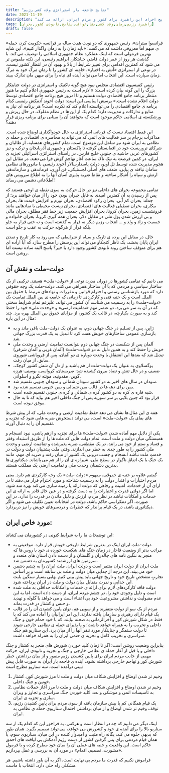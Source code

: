 ```yaml
---
title: "نتایج فاجعه بار استراتژی وقت کشی رژیم"
date: 2021-11-19
description: "جمهوری اسلامی هم اکنون تنها راهبرد وقت کشی و بقا را دنبال می کند. فشارهای داخلی و خارجی و ناممکن بودن برون رفت از بن بستهای سیاسی، اقتصادی و اجتماعی، این رژیم را از حدود ده سال پیش واداشته این راهبرد را دنبال کند و تنها به فکر بقای خود باشد. دکتر عرفانی در این مقاله تصویری کلی از نتایج اجرای این راهبرد برای کشور و مردم ایران، ارائه می کند."
tags: [راهبرد رژیم,زمان,وقت کشی,بقا,عواقب,نتایج,نابودی کشور,بحران]
draft: false
---
```

﻿«فرانسوا میتران»، رئیس جمهوری که دو نوبت هفت ساله بر فرانسه حکومت کرد، جمله ی مبهم اما معروفی داشت که می گفت: «باید زمان را به زمان واگذار کنیم». این شاید بهترین فرمولی است که اینک عملکرد نظام جمهوری اسلامی را توصیف می کند. با گذشت هر روز از عمر دولت قاضیِ جنایتکار، ابراهیم رئیسی، این نکته ملموس تر می شود که کمترین اقدامی برای تغییر شرایط از بالا و بهبود آن در انتظار کشور نیست. در نوعی از استراتژی «آتش به اختیار»، خامنه ای کشور را تا زمانِ مرگ خود به مرگِ زمان سپارده است. این انتخاب اما می تواند آینده ای تباه را برای میهن مان تدارک ببیند.

رئیس کمیسیون اقتصادی مجلس نبود هیچ گونه تاکتیک و استراتژی در دولت جنایتکار بزرگ را این گونه بیان کرده است: « لازم است به رئیس جمهوری اعلام کنیم ما هنوز منتظر برنامه جامع اقتصادی دولت هستیم و تا امروز هیچ برنامه جامع اقتصادی توسط دولت اعلام نشده است.» پرسش اساسی این است: دولت آخوند آدمکش رئیسی کدام برنامه ی جامع اقتصادی را می توانسته اعلام کند که نکرده است؟ هر برنامه ای نیاز به منابع و تدارکات و مدیریت دارد؛ کدام یک از این ها در نظام مفلوک، در حال ریزش و ورشکسته ی اسلامی حاکم موجود است که بخواهند آن را مبنایی برای برنامه ریزی قرار دهند؟

این فقط اقتصاد نیست که قربانی استراتژی به حال خودواگذاری اوضاع شده است. مذاکرات برجام بر سر فعالیت های اتمی که می تواند به محاصره ی اقتصادی و حمله ی نظامی به ایران شود نیز شامل این موضوع است. تمام کشورهای همسایه، از طالبان و شرکای تروریست خود در افغانستان گرفته تا پاکستان و جمهوری آذربایجان و ترکیه و نیز کشورهای عربی حاشیه ی جنوبی خلیج فارس، در راستای استراتژی اسرائیلی تجزیه ی ایران، در کمین فرصت به تیک تاک ساعت آغاز تهاجم گوش فرا می دهند. در مقابل این هجوم مدیریت شده توسط تل آویو، دولتِ پاسدارسالار آخوند رئیسی با مانوورهای نظامی سامان نیافته ی پیاپی، ضعف های اصلی لجستیکی، فن آوری، فرماندهی و سازماندهی ارتش و سپاه را آشکار ساخته و نقاط ضربه پذیری آسان آنها را به اطلاع سرویس های اطلاعاتی دشمن می رساند!

تمامی مجموعه بحران های داخلی نیز در حال حرکت به سوی نقطه ی اوجی هستند که پس از رسیدن به آن کمترین امیدی به قابل جبران بودن خود را از میان خواهند برد؛ از جمله: بحران کم آبی، بحران رکود اقتصادی، بحران تورم و افزایش قیمت ها، بحران بیکاری، بحران تعطیلی فعالیت های اقتصادی، بحران زیست محیطی با نمادهایی مانند فرونشست زمین، بحران کرونا، بحران افزایش جمعیت زیر خط فقر مطلق، بحران مالی و بی ارزش شدن پول ملی در مقابل دلار، بحران همه گیری کرونا، بحران خانواده و جمعیت و زاد و ولد و … انتخاب رژیم دیگر نه فرار به گذشته است و نه حتی فرار به جلو بلکه فرار از هرگونه حرکت به عقب و جلو است.

حال، در مقابل این پرده ی تاریک و سیاه از شرایطی که می رود به کار تاریخ و تمدن ایران پایان بخشد، یک ناظر کنجکاو می تواند این پرسش را مطرح سازد که آیا اراده ای هم برای متوقف ساختن روند نابودی کشور وجود دارد یا خیر؟ پاسخ البته ساده نیست اما روشن است.

## دولت-ملت و نقش آن
می دانیم که تمامی کشورها در دوران مدرن نوعی از «دولت-ملت» هستند. ترکیبی از یک ساختار سیاسی و مردمی که با آن ساختار همراهی می کنند. دولت-ملت یک وجه حقوقی دارد که مورد بازشناسی رسمی و احترام قوانین و مقررات و نهادهای مرتبط با حقوق بین الملل است و یک جنبه فنی و کارکردی. تا زمانی که جامعه ی بین الملل تمامیت یک «دولت-ملت» را به رسمیت می شناسد آن کشور می تواند، علیرغم تمام شرایط سختی که در آن به سر می برد، دو عنصر مهم «تمامیت ارضی» و «وحدت ملی» خود را حفظ کند و به صورت یکپارچه، در قالب یک کشور، از مزایای حقوق بین الملل بهره برد. چند مثال در این باره:

* ژاپن، پس از تسلیم در جنگ جهانی دوم، به عنوان یک دولت-ملت باقی ماند و به بازسازی عمومی ساختارهای خویش همت کرد تا تبدیل به یک قدرت بزرگ جهانی شد.
* آلمان پس از شکست در جنگ جهانی دوم نتوانست تمامیت ارضی و وحدت ملی خویش را حفظ کند و به همین دلیل به دو «دولت-ملت» (آلمان غربی و آلمان شرقی) تبدیل شد که بعدها این انشقاق با وحدت دوباره ی دو آلمان، پس از فروپاشی شوروی سابق، از میان رفت.
* یوگسلاوی به عنوان یک دولت-ملت از هم پاشید و از دل آن شش کشور کوچک، ضعیف و در حال تنش و تضاد بیرون کشیده شد: صربستان، کرواسی، بوسنی-هرزه گوین، مقدونیه، مونته نگرو و اسلوانی.
* سودان در سال های اخیر به دو کشور سودان شمالی و سودان جنوبی تقسیم شد.
* یمن برای دهه ها در قالب یمن شمالی و یمن جنوبی تقسیم شده بود.
* شبه قاره ی کره به دو کشور کره ی شمالی و کره ی جنوبی تقسیم شده است.
* قرار بود که چنین بلایی بر سر سوریه پس از جنگ داخلی اخیر هم بیاید که تا به حال موفق نبوده است.

همه ی این مثال ها نشان می دهد حفظ تمامیت ارضی و وحدت ملی، که از پیش شرط های بقای یک «دولت-ملت» است، می تواند دستخوش ضربه هایی شود که تجزیه و تقسیم آن را به دنبال آورند.

یکی از دلایل مهم آماده شدن «دولت-ملت» ها برای تجزیه و ازهم پاشی، نبود انسجام و همبستگی میان دولت و ملت است. تمام دولت ‌هایی که ملت ها را از طریق استبداد وفقر و فساد و ستم از خود می رانند، در یک مقطعی، ضربه پذیرشده و تمامیت ارضی و وحدت ملی کشور را به طور جدی به خطر می اندازند. وقتی ملت پشتیبانِ دولت و دولت در خدمتِ ملت نباشد انسجام و چسب درونی یک کشور از میان رفته و ضربه ای مهم، مانند یک جنگ یا یک اتفاق ناگوار در سطح ملی، شیرازه ی آن را از هم می پاشاند. دیکتاتوری ها بدترین دشمنان وحدت ملی و تمامیت ارضی یک مملکت هستند.

گفتیم علاوه بر جنبه ی حقوقی، مفهوم «دولت-ملت» یک وجه کارکردی هم دارد. یعنی مردم اختیارات و اقتدار دولت را به رسمیت شناخته و مورد احترام قرار می دهند تا در ازای آن از خدمات، امنیت و رفاهی که دولت ارائه یا زمینه سازی می کند بهره مند شود. اما اگر دولتی قدرت و اختیارات را به دست گرفته و در عین حال قادر به ارائه ی این خدمات و امکانات نباشد در نظر مردم، ارزش و دلیل ماندن در قدرت را ندارد. در این صورت، اگر دمکراسی حاکم باشد، دولت در انتخابات تعیین تکلیف می شود و اگر دیکتاتوری باشد، در یک قیام برانداز که خطرات و دردسرهای خویش را نیز دربردارد.

## مورد خاص ایران:
این توضیحات ما را به شرایط کنونی در کشورمان می کشاند:

* دولت-ملتِ ایران اینک در بدترین شرایط تاریخی خویش قرار دارد. موقعیتی به مراتب بدتر از وضعیت قاجار در زمان جنگ های شکست خورده ی خود با روس ها که منجر به ننگین نامه های چالدران و گلستان و از دست دادن استان های متعدد و سرزمین های ارزشمند کشورمان به دشمن شد.
* ملت ایران از دولت ایران متتفر است و دولت ایران، ملت ایران را به چشم دشمن خود می بیند. این درجه از جدایی میان دولت و ملت بی سابقه است و بر اساس تجاربِ مشخصِ تاریخِ خود و تاریخ جهانی باید پیش بینی کنیم بهایی بسیار سنگین بابت این جدایی و نفرت متقابل میان دولت و ملت در ایران پرداخته شود.
* دولت فاقد کارکردهای لازم برای ارائه ی خدمات و امکانات حداقلی به ملت شده است و دلیل وجودی خود را، در چشم مردم ایران، از دست داده است، اما به این عدم مقبولیت و نداشتن مشروعیت خود بی اعتناء است و می خواهد با گلوله و تهدید و حبس و کشتار در قدرت بماند.
* مردم از یک سو از دولت متنفرند و از سویی هم، توان پایین کشیدن آن را در قالب یک قیام دارای رهبری و سازمان یافته ندارند. این امر ایرانیان را آماده می کند که یا فقط در شکل شورش کور و آخرالزمانی به صحنه بیایند، که با خود حمام خون و جنگ داخلی و تخریب را به همراه خواهد داشت؛ و یا پذیرای حمله ی نظامی خارجی شوند تا دولت ستمگر و جنایتکار مورد تنفر آنها را از میان برد. این سناریو هم جنگ سراسری و تخریب کامل و تجزیه ی حتمی ایران را به همراه خواهد داشت.

بنابراین وضعیت روشن است: اگر تا زمان کلید خوردن شورش های منجر به کشتار و جنگ داخلی و یا قبل از آغاز حمله ی نظامی خارجی و جنگ و تجزیه و نابودی ایران، حرکت مهمی از جانب مردم ایران برای پایین کشیدن رژیم منفور و از میان برداشتن خطر شورش کور و تهاجم خارجی برداشته نشود، آینده ی فاجعه بار ایران به صورت قابل پیش بینی درآمده است. سه سناریو مطرح است:

1. وخیم تر شدن اوضاع و افزایش شکاف میان دولت و ملت تا مرز شورش کور، کشتار خونین و جنگ داخلی.
2. وخیم تر شدن اوضاع و افزایش شکاف میان دولت و ملت تا مرز آغاز حملات نظامی به تاسیسات اتمی و موشکی و بعد، کلید خوردن جنگ سراسری و تجاوز و ویران سازی و تجزیه ی ایران.
3. یک قیام همگانی کم یا بیش سازمان یافته از سوی مردم برای پایین کشیدن رژیم، توقف وخیم تر شدن اوضاع و از میان برداشتن احتمال سناریوی حمله ی نظامی به ایران.

اینک دیگر می دانیم که چه در انتظار است و هرکس، به فراخور این که کدام یک از سه سناریو بالا را برای آینده ی خود و کشورش می خواهد، می تواند تصمیم بگیرد. همان طور که بدیهی جلوه می کند، یگانه راه مثبت و امیدوار کننده در این میان، سناریوی سوم، یا همان قیام مردمی برای پس گرفتن کشور از دست رژیم آدمکش بی لیاقت های احمق حاکم است. این واقعیت و جنبه های عملی آن را میان خود مطرح کرده و با فرمول «مشورت، تصمیم، اقدام» در مورد آن به بررسی و عمل بپردازیم.

فراموش نکنیم که قدرت ما مردم بی نهایت است، اگر به آن باور داشته باشیم. هر مشکلی راه حلی دارد. انتخاب با ماست.
